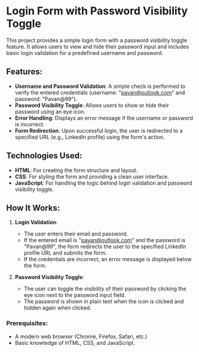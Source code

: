 # Login Form with Password Visibility Toggle

This project provides a simple login form with a password visibility toggle feature. It allows users to view and hide their password input and includes basic login validation for a predefined username and password.

## Features:
- **Username and Password Validation**: A simple check is performed to verify the entered credentials (username: "pavan@outlook.com" and password: "Pavan@99").
- **Password Visibility Toggle**: Allows users to show or hide their password using an eye icon.
- **Error Handling**: Displays an error message if the username or password is incorrect.
- **Form Redirection**: Upon successful login, the user is redirected to a specified URL (e.g., LinkedIn profile) using the form's action.

## Technologies Used:
- **HTML**: For creating the form structure and layout.
- **CSS**: For styling the form and providing a clean user interface.
- **JavaScript**: For handling the logic behind login validation and password visibility toggle.

## How It Works:

1. **Login Validation**:
   - The user enters their email and password.
   - If the entered email is "pavan@outlook.com" and the password is "Pavan@99", the form redirects the user to the specified LinkedIn profile URL and submits the form.
   - If the credentials are incorrect, an error message is displayed below the form.

2. **Password Visibility Toggle**:
   - The user can toggle the visibility of their password by clicking the eye icon next to the password input field.
   - The password is shown in plain text when the icon is clicked and hidden again when clicked.

### Prerequisites:
- A modern web browser (Chrome, Firefox, Safari, etc.)
- Basic knowledge of HTML, CSS, and JavaScript.
